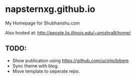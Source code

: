napsternxg.github.io
====================

My Homepage for Shubhanshu.com

Also hosted at: http://people.lis.illinois.edu/~smishra8/home/


## TODO: 

* Show publication using https://github.com/ucinlp/bibere
* Sync theme with blog.
* Move template to seperate repo. 
